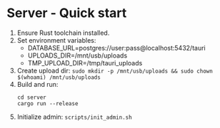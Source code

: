 # Server - Quick start

1. Ensure Rust toolchain installed.
2. Set environment variables:
   - DATABASE_URL=postgres://user:pass@localhost:5432/tauri
   - UPLOADS_DIR=/mnt/usb/uploads
   - TMP_UPLOAD_DIR=/tmp/tauri_uploads
3. Create upload dir: `sudo mkdir -p /mnt/usb/uploads && sudo chown $(whoami) /mnt/usb/uploads`
4. Build and run:
   ```
   cd server
   cargo run --release
   ```
5. Initialize admin: `scripts/init_admin.sh`

